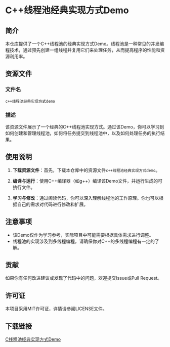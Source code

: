 # C++线程池经典实现方式Demo

## 简介

本仓库提供了一个C++线程池的经典实现方式Demo。线程池是一种常见的并发编程技术，通过预先创建一组线程并复用它们来处理任务，从而提高程序的性能和资源利用率。

## 资源文件

### 文件名
`c++线程池经典实现方式demo`

### 描述
该资源文件展示了一个经典的C++线程池实现方式。通过该Demo，你可以学习到如何创建和管理线程池，如何将任务提交到线程池中，以及如何处理任务的执行结果。

## 使用说明

1. **下载资源文件**：首先，下载本仓库中的资源文件`c++线程池经典实现方式demo`。

2. **编译与运行**：使用C++编译器（如g++）编译该Demo文件，并运行生成的可执行文件。

3. **学习与修改**：通过阅读代码，你可以深入理解线程池的工作原理。你也可以根据自己的需求对代码进行修改和扩展。

## 注意事项

- 该Demo仅作为学习参考，实际项目中可能需要根据具体需求进行调整。
- 线程池的实现涉及到多线程编程，请确保你对C++的多线程编程有一定的了解。

## 贡献

如果你有任何改进建议或发现了代码中的问题，欢迎提交Issue或Pull Request。

## 许可证

本项目采用MIT许可证，详情请参阅LICENSE文件。

## 下载链接

[C线程池经典实现方式Demo](https://pan.quark.cn/s/6e5fd414574e)